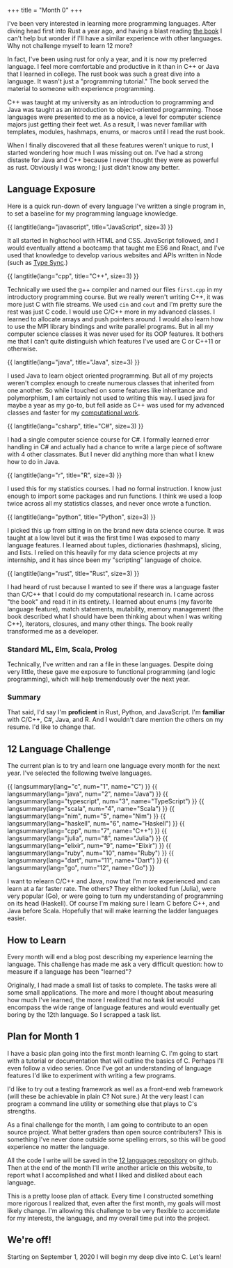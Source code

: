 +++
title = "Month 0"
+++

I've been very interested in learning more programming languages.  After diving head first into Rust a year ago, and having a blast reading [the book](https://doc.rust-lang.org/book/) I can't help but wonder if I'll have a similar experience with other languages.  Why not challenge myself to learn 12 more?

<!-- more -->

In fact, I've been using rust for only a year, and it is now my preferred language.  I feel more comfortable and productive in it than in C++ or Java that I learned in college.  The rust book was such a great dive into a language.  It wasn't just a "programming tutorial."  The book served the material to someone with experience programming.

C++ was taught at my university as an introduction to programming and Java was taught as an introduction to object-oriented programming.  Those languages were presented to me as a novice, a level for computer science majors just getting their feet wet.  As a result, I was never familiar with templates, modules, hashmaps, enums, or macros until I read the rust book.

When I finally discovered that all these features weren't unique to rust, I started wondering how much I was missing out on.  I've had a strong distaste for Java and C++ because I never thought they were as powerful as rust. Obviously I was wrong; I just didn't know any better.  

## Language Exposure

Here is a quick run-down of every language I've written a single program in, to set a baseline for my programming language knowledge.

{{ langtitle(lang="javascript", title="JavaScript", size=3) }} 

It all started in highschool with HTML and CSS.  JavaScript followed, and I would eventually attend a bootcamp that taught me ES6 and React, and I've used that knowledge to develop various websites and APIs written in Node (such as [Type Sync](@/projects/typesync.md).)

{{ langtitle(lang="cpp", title="C++", size=3) }} 

Technically we used the g++ compiler and named our files `first.cpp` in my introductory programming course.  But we really weren't writing C++, it was more just C with file streams.  We used `cin` and `cout` and I'm pretty sure the rest was just C code.  I would use C/C++ more in my advanced classes.  I learned to allocate arrays and push pointers around.  I would also learn how to use the MPI library bindings and write parallel programs.  But in all my computer science classes it was never used for its OOP features.  It bothers me that I can't quite distinguish which features I've used are C or C++11 or otherwise.

{{ langtitle(lang="java", title="Java", size=3) }} 

I used Java to learn object oriented programming.  But all of my projects weren't complex enough to create numerous classes that inherited from one another.  So while I touched on some features like inheritance and polymorphism, I am certainly not used to writing this way.  I used java for maybe a year as my go-to, but fell aside as C++ was used for my advanced classes and faster for my [computational work](@/projects/mn.md).

{{ langtitle(lang="csharp", title="C#", size=3) }} 

I had a single computer science course for C#. I formally learned error handling in C# and actually had a chance to write a large piece of software with 4 other classmates.  But I never did anything more than what I knew how to do in Java.


{{ langtitle(lang="r", title="R", size=3) }} 

I used this for my statistics courses.  I had no formal instruction.  I know just enough to import some packages and run functions.  I think we used a loop twice across all my statistics classes, and never once wrote a function.

{{ langtitle(lang="python", title="Python", size=3) }} 

I picked this up from sitting in on the brand new data science course.  It was taught at a low level but it was the first time I was exposed to many language features.  I learned about tuples, dictionaries (hashmaps), slicing, and lists.  I relied on this heavily for my data science projects at my internship, and it has since been my "scripting" language of choice.

{{ langtitle(lang="rust", title="Rust", size=3) }} 

I had heard of rust because I wanted to see if there was a language faster than C/C++ that I could do my computational research in.  I came across "the book" and read it in its entirety.   I learned about enums (my favorite language feature), match statements, mutability, memory management (the book described what I should have been thinking about when I was writing C++), iterators, closures, and many other things.  The book really transformed me as a developer.

### Standard ML, Elm, Scala, Prolog

Technically, I've written and ran a file in these languages.  Despite doing very little, these gave me exposure to functional programming (and logic programming), which will help tremendously over the next year.

### Summary

That said, I'd say I'm **proficient** in Rust, Python, and JavaScript.  I'm **familiar** with C/C++, C#, Java, and R.  And I wouldn't dare mention the others on my resume.  I'd like to change that.

## 12 Language Challenge

The current plan is to try and learn one language every month for the next year.  I've selected the following twelve languages.

<div class="month-list">
{{ langsummary(lang="c", num="1", name="C") }}
{{ langsummary(lang="java", num="2", name="Java") }}
{{ langsummary(lang="typescript", num="3", name="TypeScript") }}
{{ langsummary(lang="scala", num="4", name="Scala") }}
{{ langsummary(lang="nim", num="5", name="Nim") }}
{{ langsummary(lang="haskell", num="6", name="Haskell") }}
{{ langsummary(lang="cpp", num="7", name="C++") }}
{{ langsummary(lang="julia", num="8", name="Julia") }}
{{ langsummary(lang="elixir", num="9", name="Elixir") }}
{{ langsummary(lang="ruby", num="10", name="Ruby") }}
{{ langsummary(lang="dart", num="11", name="Dart") }}
{{ langsummary(lang="go", num="12", name="Go") }}
</div>

I want to relearn C/C++ and Java, now that I'm more experienced and can learn at a far faster rate.  The others?  They either looked fun (Julia), were very popular (Go), or were going to turn my understanding of programming on its head (Haskell).  Of course I'm making sure I learn C before C++, and Java before Scala.  Hopefully that will make learning the ladder languages easier.

## How to Learn

Every month will end a blog post describing my experience learning the language.  This challenge has made me ask a very difficult question: how to measure if a language has been "learned"?

Originally, I had made a small list of tasks to complete.  The tasks were all some small applications.  The more and more I thought about measuring how much I've learned, the more I realized that no task list would encompass the wide range of language features and would eventually get boring by the 12th language.  So I scrapped a task list.

## Plan for Month 1

I have a basic plan going into the first month learning C.  I'm going to start with a tutorial or documentation that will outline the basics of C.  Perhaps I'll even follow a video series.  Once I've got an understanding of language features I'd like to experiment with writing a few programs.

I'd like to try out a testing framework as well as a front-end web framework (will these be achievable in plain C?  Not sure.)  At the very least I can program a command line utility or something else that plays to C's strengths.  

As a final challenge for the month, I am going to contribute to an open source project.  What better graders than open source contributers? This is something I've never done outside some spelling errors, so this will be good experience no matter the language.

All the code I write will be saved in the [12 languages repository](https://github.com/rutrum/12-languages) on github.  Then at the end of the month I'll write another article on this website, to report what I accomplished and what I liked and disliked about each language.

This is a pretty loose plan of attack. Every time I constructed something more rigorous I realized that, even after the first month, my goals will most likely change.  I'm allowing this challenge to be very flexible to accomidate for my interests, the language, and my overall time put into the project.

## We're off!

Starting on September 1, 2020 I will begin my deep dive into C.  Let's learn!
